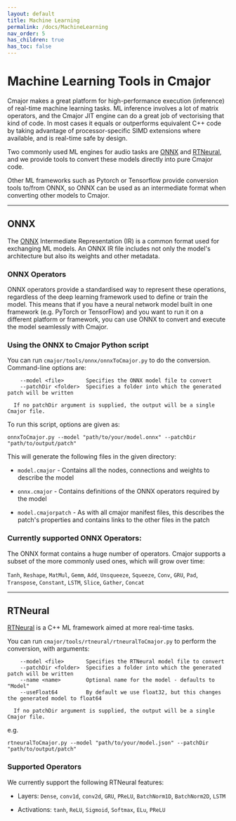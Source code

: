```yaml
---
layout: default
title: Machine Learning
permalink: /docs/MachineLearning
nav_order: 5
has_children: true
has_toc: false
---
```


# Machine Learning Tools in Cmajor

Cmajor makes a great platform for high-performance execution (inference) of real-time machine learning tasks. ML inference involves a lot of matrix operators, and the Cmajor JIT engine can do a great job of vectorising that kind of code. In most cases it equals or outperforms equivalent C++ code by taking advantage of processor-specific SIMD extensions where available, and is real-time safe by design.

Two commonly used ML engines for audio tasks are [ONNX](https://onnx.ai/) and [RTNeural](https://github.com/jatinchowdhury18/RTNeural), and we provide tools to convert these models directly into pure Cmajor code.

Other ML frameworks such as Pytorch or Tensorflow provide conversion tools to/from ONNX, so ONNX can be used as an intermediate format when converting other models to Cmajor.

----------------------------------------------------------

## ONNX

The [ONNX](https://onnx.ai/) Intermediate Representation (IR) is a common format used for exchanging ML models. An ONNX IR file includes not only the model's architecture but also its weights and other metadata.

### ONNX Operators

ONNX operators provide a standardised way to represent these operations, regardless of the deep learning framework used to define or train the model. This means that if you have a neural network model built in one framework (e.g. PyTorch or TensorFlow) and you want to run it on a different platform or framework, you can use ONNX to convert and execute the model seamlessly with Cmajor.

### Using the ONNX to Cmajor Python script

You can run `cmajor/tools/onnx/onnxToCmajor.py` to do the conversion. Command-line options are:

```
    --model <file>       Specifies the ONNX model file to convert
    --patchDir <folder>  Specifies a folder into which the generated patch will be written

  If no patchDir argument is supplied, the output will be a single Cmajor file.
```

To run this script, options are given as:

```shell
onnxToCmajor.py --model "path/to/your/model.onnx" --patchDir "path/to/output/patch"
```

This will generate the following files in the given directory:

- `model.cmajor` - Contains all the nodes, connections and weights to describe the model

- `onnx.cmajor` - Contains definitions of the ONNX operators required by the model

- `model.cmajorpatch` - As with all cmajor manifest files, this describes the patch's properties and contains links to the other files in the patch

### Currently supported ONNX Operators:

The ONNX format contains a huge number of operators. Cmajor supports a subset of the more commonly used ones, which will grow over time:

`Tanh`, `Reshape`, `MatMul`, `Gemm`, `Add`, `Unsqueeze`, `Squeeze`, `Conv`, `GRU`, `Pad`, `Transpose`, `Constant`, `LSTM`, `Slice`, `Gather`, `Concat`

-------------------------------------------------------------------

## RTNeural

[RTNeural](https://github.com/jatinchowdhury18/RTNeural) is a C++ ML framework aimed at more real-time tasks.

You can run `cmajor/tools/rtneural/rtneuralToCmajor.py` to perform the conversion, with arguments:

```
    --model <file>       Specifies the RTNeural model file to convert
    --patchDir <folder>  Specifies a folder into which the generated patch will be written
    --name <name>        Optional name for the model - defaults to "Model"
    --useFloat64         By default we use float32, but this changes the generated model to float64

  If no patchDir argument is supplied, the output will be a single Cmajor file.
```

e.g.

```shell
rtneuralToCmajor.py --model "path/to/your/model.json" --patchDir "path/to/output/patch"
```

### Supported Operators

We currently support the following RTNeural features:

- Layers: `Dense`, `conv1d`, `conv2d`, `GRU`, `PReLU`, `BatchNorm1D`, `BatchNorm2D`, `LSTM`

- Activations: `tanh`, `ReLU`, `Sigmoid`, `Softmax`, `ELu`, `PReLU`
